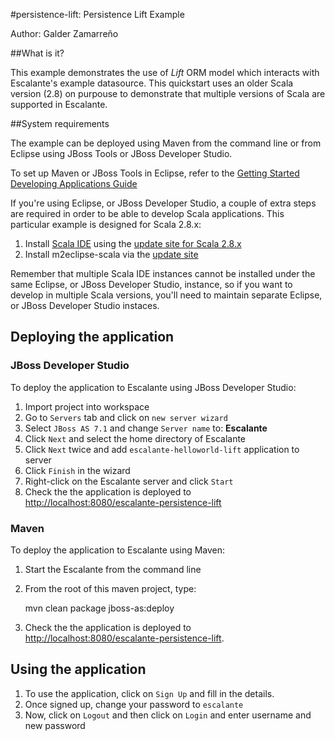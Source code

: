 #persistence-lift: Persistence Lift Example

Author: Galder Zamarreño

##What is it?

This example demonstrates the use of *Lift* ORM model which interacts with
Escalante's example datasource. This quickstart uses an older Scala version
(2.8) on purpouse to demonstrate that multiple versions of Scala are supported
in Escalante.

##System requirements

The example can be deployed using Maven from the command line or from Eclipse
using JBoss Tools or JBoss Developer Studio.

To set up Maven or JBoss Tools in Eclipse, refer to the
[Getting Started Developing Applications Guide](https://docs.jboss.org/author/display/AS71/Getting+Started+Developing+Applications+Guide)

If you're using Eclipse, or JBoss Developer Studio, a couple of extra steps
are required in order to be able to develop Scala applications. This particular
example is designed for Scala 2.8.x:

1. Install [Scala IDE](http://scala-ide.org/docs/user/gettingstarted.html)
using the [update site for Scala 2.8.x](http://download.scala-ide.org/releases-28/stable/site)
2. Install m2eclipse-scala via the [update site](http://alchim31.free.fr/m2e-scala/update-site)

Remember that multiple Scala IDE instances cannot be installed under the same
Eclipse, or JBoss Developer Studio, instance, so if you want to develop in
multiple Scala versions, you'll need to maintain separate Eclipse, or JBoss
Developer Studio instaces.

## Deploying the application

### JBoss Developer Studio

To deploy the application to Escalante using JBoss Developer Studio:

1. Import project into workspace
2. Go to `Servers` tab and click on `new server wizard`
3. Select `JBoss AS 7.1` and change `Server name` to: **Escalante**
4. Click `Next` and select the home directory of Escalante
5. Click `Next` twice and add `escalante-helloworld-lift` application to server
6. Click `Finish` in the wizard
7. Right-click on the Escalante server and click `Start`
8. Check the the application is deployed to
<http://localhost:8080/escalante-persistence-lift>

### Maven

To deploy the application to Escalante using Maven:

1. Start the Escalante from the command line
2. From the root of this maven project, type:

    mvn clean package jboss-as:deploy

3. Check the the application is deployed to
<http://localhost:8080/escalante-persistence-lift>.

## Using the application

1. To use the application, click on `Sign Up` and fill in the details.
2. Once signed up, change your password to `escalante`
3. Now, click on `Logout` and then click on `Login` and enter username
and new password